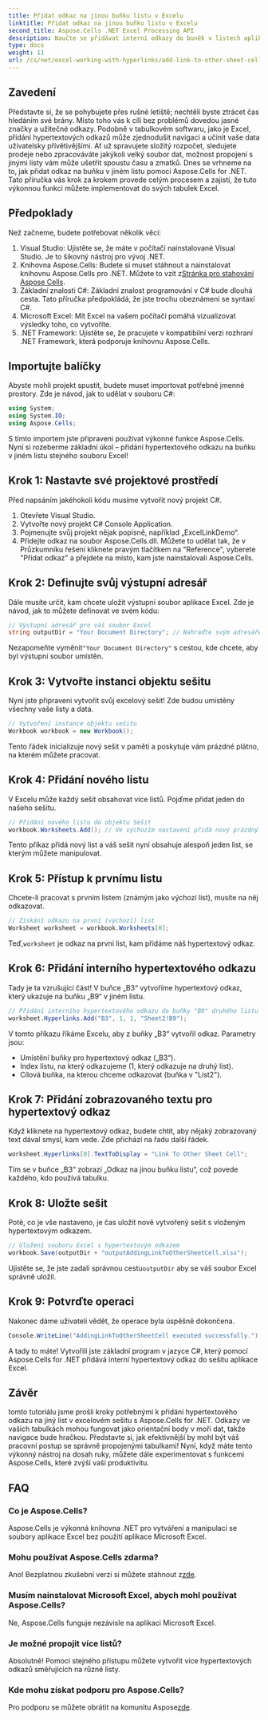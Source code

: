 ```yaml
---
title: Přidat odkaz na jinou buňku listu v Excelu
linktitle: Přidat odkaz na jinou buňku listu v Excelu
second_title: Aspose.Cells .NET Excel Processing API
description: Naučte se přidávat interní odkazy do buněk v listech aplikace Excel pomocí Aspose.Cells for .NET. Vylepšete navigaci ve svých tabulkách bez námahy.
type: docs
weight: 11
url: /cs/net/excel-working-with-hyperlinks/add-link-to-other-sheet-cell/
---
```

## Zavedení
Představte si, že se pohybujete přes rušné letiště; nechtěli byste ztrácet čas hledáním své brány. Místo toho vás k cíli bez problémů dovedou jasné značky a užitečné odkazy. Podobně v tabulkovém softwaru, jako je Excel, přidání hypertextových odkazů může zjednodušit navigaci a učinit vaše data uživatelsky přívětivějšími. Ať už spravujete složitý rozpočet, sledujete prodeje nebo zpracováváte jakýkoli velký soubor dat, možnost propojení s jinými listy vám může ušetřit spoustu času a zmatků. Dnes se vrhneme na to, jak přidat odkaz na buňku v jiném listu pomocí Aspose.Cells for .NET. Tato příručka vás krok za krokem provede celým procesem a zajistí, že tuto výkonnou funkci můžete implementovat do svých tabulek Excel.
## Předpoklady
Než začneme, budete potřebovat několik věcí:
1. Visual Studio: Ujistěte se, že máte v počítači nainstalované Visual Studio. Je to šikovný nástroj pro vývoj .NET.
2. Knihovna Aspose.Cells: Budete si muset stáhnout a nainstalovat knihovnu Aspose.Cells pro .NET. Můžete to vzít z[Stránka pro stahování Aspose Cells](https://releases.aspose.com/cells/net/).
3. Základní znalosti C#: Základní znalost programování v C# bude dlouhá cesta. Tato příručka předpokládá, že jste trochu obeznámeni se syntaxí C#.
4. Microsoft Excel: Mít Excel na vašem počítači pomáhá vizualizovat výsledky toho, co vytvoříte.
5. .NET Framework: Ujistěte se, že pracujete v kompatibilní verzi rozhraní .NET Framework, která podporuje knihovnu Aspose.Cells.
## Importujte balíčky
Abyste mohli projekt spustit, budete muset importovat potřebné jmenné prostory. Zde je návod, jak to udělat v souboru C#:
```csharp
using System;
using System.IO;
using Aspose.Cells;
```
S tímto importem jste připraveni používat výkonné funkce Aspose.Cells. 
Nyní si rozeberme základní úkol – přidání hypertextového odkazu na buňku v jiném listu stejného souboru Excel! 
## Krok 1: Nastavte své projektové prostředí
Před napsáním jakéhokoli kódu musíme vytvořit nový projekt C#. 
1. Otevřete Visual Studio.
2. Vytvořte nový projekt C# Console Application. 
3. Pojmenujte svůj projekt nějak popisně, například „ExcelLinkDemo“.
4. Přidejte odkaz na soubor Aspose.Cells.dll. Můžete to udělat tak, že v Průzkumníku řešení kliknete pravým tlačítkem na "Reference", vyberete "Přidat odkaz" a přejdete na místo, kam jste nainstalovali Aspose.Cells.
## Krok 2: Definujte svůj výstupní adresář
Dále musíte určit, kam chcete uložit výstupní soubor aplikace Excel. Zde je návod, jak to můžete definovat ve svém kódu:
```csharp
// Výstupní adresář pro váš soubor Excel
string outputDir = "Your Document Directory"; // Nahraďte svým adresářem
```
 Nezapomeňte vyměnit`"Your Document Directory"` s cestou, kde chcete, aby byl výstupní soubor umístěn.
## Krok 3: Vytvořte instanci objektu sešitu
Nyní jste připraveni vytvořit svůj excelový sešit! Zde budou umístěny všechny vaše listy a data.
```csharp
// Vytvoření instance objektu sešitu
Workbook workbook = new Workbook();
```
Tento řádek inicializuje nový sešit v paměti a poskytuje vám prázdné plátno, na kterém můžete pracovat.
## Krok 4: Přidání nového listu
V Excelu může každý sešit obsahovat více listů. Pojďme přidat jeden do našeho sešitu.
```csharp
// Přidání nového listu do objektu Sešit
workbook.Worksheets.Add(); // Ve výchozím nastavení přidá nový prázdný list
```
Tento příkaz přidá nový list a váš sešit nyní obsahuje alespoň jeden list, se kterým můžete manipulovat.
## Krok 5: Přístup k prvnímu listu
Chcete-li pracovat s prvním listem (známým jako výchozí list), musíte na něj odkazovat.
```csharp
// Získání odkazu na první (výchozí) list
Worksheet worksheet = workbook.Worksheets[0];
```
 Teď,`worksheet` je odkaz na první list, kam přidáme náš hypertextový odkaz.
## Krok 6: Přidání interního hypertextového odkazu
Tady je ta vzrušující část! V buňce „B3“ vytvoříme hypertextový odkaz, který ukazuje na buňku „B9“ v jiném listu.
```csharp
// Přidání interního hypertextového odkazu do buňky "B9" druhého listu "Sheet2"
worksheet.Hyperlinks.Add("B3", 1, 1, "Sheet2!B9");
```
V tomto příkazu říkáme Excelu, aby z buňky „B3“ vytvořil odkaz. Parametry jsou:
- Umístění buňky pro hypertextový odkaz („B3“).
- Index listu, na který odkazujeme (1, který odkazuje na druhý list).
- Cílová buňka, na kterou chceme odkazovat (buňka v "List2").
## Krok 7: Přidání zobrazovaného textu pro hypertextový odkaz
Když kliknete na hypertextový odkaz, budete chtít, aby nějaký zobrazovaný text dával smysl, kam vede. Zde přichází na řadu další řádek.
```csharp
worksheet.Hyperlinks[0].TextToDisplay = "Link To Other Sheet Cell";
```
Tím se v buňce „B3“ zobrazí „Odkaz na jinou buňku listu“, což povede každého, kdo používá tabulku.
## Krok 8: Uložte sešit
Poté, co je vše nastaveno, je čas uložit nově vytvořený sešit s vloženým hypertextovým odkazem.
```csharp
// Uložení souboru Excel s hypertextovým odkazem
workbook.Save(outputDir + "outputAddingLinkToOtherSheetCell.xlsx");
```
 Ujistěte se, že jste zadali správnou cestu`outputDir` aby se váš soubor Excel správně uložil.
## Krok 9: Potvrďte operaci
Nakonec dáme uživateli vědět, že operace byla úspěšně dokončena.
```csharp
Console.WriteLine("AddingLinkToOtherSheetCell executed successfully.");
```
A tady to máte! Vytvořili jste základní program v jazyce C#, který pomocí Aspose.Cells for .NET přidává interní hypertextový odkaz do sešitu aplikace Excel.
## Závěr
tomto tutoriálu jsme prošli kroky potřebnými k přidání hypertextového odkazu na jiný list v excelovém sešitu s Aspose.Cells for .NET. Odkazy ve vašich tabulkách mohou fungovat jako orientační body v moři dat, takže navigace bude hračkou. Představte si, jak efektivnější by mohl být váš pracovní postup se správně propojenými tabulkami! Nyní, když máte tento výkonný nástroj na dosah ruky, můžete dále experimentovat s funkcemi Aspose.Cells, které zvýší vaši produktivitu.
## FAQ
### Co je Aspose.Cells?  
Aspose.Cells je výkonná knihovna .NET pro vytváření a manipulaci se soubory aplikace Excel bez použití aplikace Microsoft Excel.
### Mohu používat Aspose.Cells zdarma?  
 Ano! Bezplatnou zkušební verzi si můžete stáhnout z[zde](https://releases.aspose.com/).
### Musím nainstalovat Microsoft Excel, abych mohl používat Aspose.Cells?  
Ne, Aspose.Cells funguje nezávisle na aplikaci Microsoft Excel.
### Je možné propojit více listů?  
Absolutně! Pomocí stejného přístupu můžete vytvořit více hypertextových odkazů směřujících na různé listy.
### Kde mohu získat podporu pro Aspose.Cells?  
 Pro podporu se můžete obrátit na komunitu Aspose[zde](https://forum.aspose.com/c/cells/9).